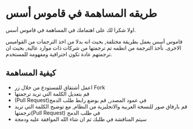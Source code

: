 # طريقه المساهمة في قاموس أسس

اولا شكرا لك على اهتمامك في المساهمة في قاموس أسس.

فاموس أسس يعمل بطريقة مختلفة, بحيث انه بدلا من اخذ الترجمات من القواميس الاخرى.
نأخذ الترجمة من انظمه تم ترجمتها من شركات ذات موارد عالية, بحيث ان ترجمتهم عادة تكون احترافية ومفهومة للمستخدم.

## كيفية المساهمة

- اعمل أشتقاق للمستودع من خلال زر Fork
- قم بتعديل الكلمة التي تريد ترجمتها
- (Pull Request)في عمود المصدر, قم بوضع رابط طلب الدمج
- قم بارفاق صور للنسخة العربية والانجليزية من النظام, مع توضيح الكلمة التي تريد ترجمتها(Pull Request) في طلب الدمح
- سيتم المناقشة في طلبك ثم ان شاء الله الموافقة عليه ودمجة
